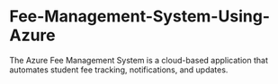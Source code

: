 # Fee-Management-System-Using-Azure
The Azure Fee Management System is a cloud-based application that automates student fee tracking, notifications, and updates. 
